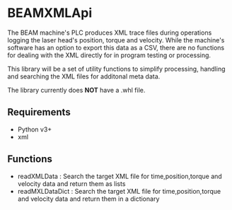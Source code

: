 # BEAMXMLApi

The BEAM machine's PLC produces XML trace files during operations logging the laser head's position, torque and velocity. While the machine's software has an option to export this data as a CSV, there are no functions for dealing with the XML directly for in program testing or processing.

This library will be a set of utility functions to simplify processing, handling and searching the XML files for additonal meta data.

The library currently does **NOT** have a .whl file.

## Requirements
 + Python v3+
 + xml
 
## Functions

 + readXMLData : Search the target XML file for time,position,torque and velocity data and return them as lists
 + readMXLDataDict : Search the target XML file for time,position,torque and velocity data and return them in a dictionary
